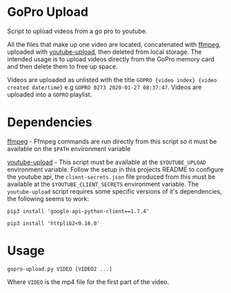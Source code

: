 GoPro Upload
============

Script to upload videos from a go pro to youtube.

All the files that make up one video are located, concatenated with [ffmpeg](https://www.ffmpeg.org), uploaded with [youtube-upload](https://github.com/tokland/youtube-upload), then deleted from local storage. The intended usage is to upload videos directly from the GoPro memory card and then delete them to free up space.

Videos are uploaded as unlisted with the title `GOPRO {video index} {video created date/time}` e.g `GOPRO 0273 2020-01-27 08:37:47`. Videos are uploaded into a `GOPRO` playlist.

# Dependencies
[ffmpeg](https://www.ffmpeg.org) - Ffmpeg commands are run directly from this script so it must be available on the `$PATH` environment variable

[youtube-upload](https://github.com/tokland/youtube-upload) - This script must be available at the `$YOUTUBE_UPLOAD` environment variable. Follow the setup in this projects README to configure the youtube api, the `client-secrets.json` file produced from this must be available at the `$YOUTUBE_CLIENT_SECRETS` environment variable. The `youtube-upload` script requires some specific versions of it's dependencies, the following seems to work:

`pip3 install 'google-api-python-client==1.7.4'`

`pip3 install 'httplib2<0.16.0'`

# Usage
`gopro-upload.py VIDEO [VIDEO2 ...]`

Where `VIDEO` is the mp4 file for the first part of the video.
